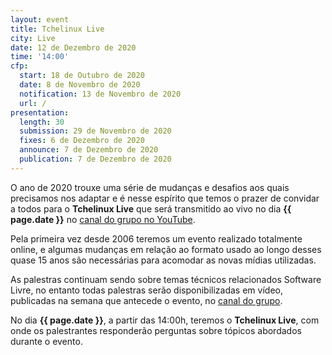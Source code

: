 ```yaml
---
layout: event
title: Tchelinux Live
city: Live
date: 12 de Dezembro de 2020
time: '14:00'
cfp:
  start: 18 de Outubro de 2020
  date: 8 de Novembro de 2020
  notification: 13 de Novembro de 2020
  url: /
presentation:
  length: 30
  submission: 29 de Novembro de 2020
  fixes: 6 de Dezembro de 2020
  announce: 7 de Dezembro de 2020
  publication: 7 de Dezembro de 2020
---
```


O ano de 2020 trouxe uma série de mudanças e desafios aos quais precisamos nos
adaptar e é nesse espírito que temos o prazer de convidar a todos para o
**Tchelinux Live** que será transmitido ao vivo no dia **{{ page.date }}**
no [canal do grupo no YouTube](https://youtube.com/tchelinux/).

Pela primeira vez desde 2006 teremos um evento realizado totalmente online,
e algumas mudanças em relação ao formato usado ao longo desses quase 15 anos
são necessárias para acomodar as novas mídias utilizadas.  

As palestras continuam sendo sobre temas técnicos relacionados Software Livre,
no entanto todas palestras serão disponibilizadas em vídeo, publicadas na
semana que antecede o evento, no [canal do grupo](https://youtube.com/tchelinux/).

No dia **{{ page.date }}**, a partir das 14:00h, teremos o **Tchelinux Live**,
com onde os palestrantes responderão perguntas sobre tópicos abordados
durante o evento.
